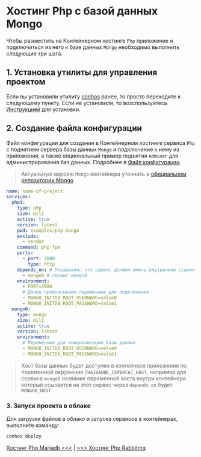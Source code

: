 # Хостинг Php с базой данных Mongo

Чтобы разместить на Контейнерном хостинге `Php` приложение и подключиться из него к базе данных `Mongo` необходимо выполнить следующие три шага.

## 1. Установка утилиты для управления проектом

Если вы установили утилиту [conhos](https://www.npmjs.com/package/conhos) ранее, то просто переходите к следующему пункту. Если не установили, то возспользуйтесь [Инструкцией](./GettingStarted.md) для установки.

## 2. Создание файла конфигурации

Файл конфигурации для создания в Контейнерном хостинге сервиса `Php` с поднятием сервера базы данных `Mongo` и подключение к нему из приложения, а также опциональный пример поднятия `Adminer` для администрирования баз данных. Подробнее в [Файл конфигурации](./ConfigFile.md).

> Актуальную версию `Mongo` контейнера уточнить в [официальном репозитории Mongo](https://hub.docker.com/_/mongo/tags)

```yml
name: name-of-project
services:
  php1:
    type: php
    size: mili
    active: true
    version: latest
    pwd: examples/php-mongo
    exclude:
      - vendor
    command: php-fpm
    ports:
      - port: 3000
        type: http
    depends_on: # Указываем, что сервис должен иметь внутрениие ссылки на
      - mongo0 # сервис mongo0
    environment:
      - PORT=3000
      # Далее пробрасываем переменные для подключения
      - MONGO_INITDB_ROOT_USERNAME=value0
      - MONGO_INITDB_ROOT_PASSWORD=value1
  mongo0:
    type: mongo
    size: mili
    active: true
    version: latest
    environment:
      # Переменные для инициализации базы данных
      - MONGO_INITDB_ROOT_USERNAME=value0
      - MONGO_INITDB_ROOT_PASSWORD=value1
```

> Хост базы данных будет доступен в контейнере приложения по переменной окружения `[НАЗВАНИЕ_СЕРВИСА]_HOST`, например для сервиса `mongo0` название переменной хоста внутри контейнера который ссылается на этот сервис через `depends_on` будет `MONGO0_HOST`

### 3. Запуск проекта в облаке

Для загрузки файлов в облако и запуска сервисов в контейнерах, выполните команду:

```sh
conhos deploy
```

[Хостинг Php Mariadb <<<](./HostingPhpMariadb.md) | [>>> Хостинг Php Rabbitmq](./HostingPhpRabbitmq.md)
